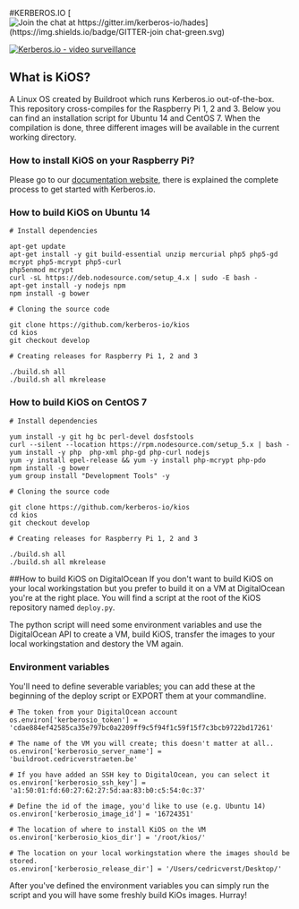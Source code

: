 
#KERBEROS.IO
[![Join the chat at https://gitter.im/kerberos-io/hades](https://img.shields.io/badge/GITTER-join chat-green.svg)](https://gitter.im/kerberos-io/hades?utm_source=badge&utm_medium=badge&utm_campaign=pr-badge&utm_content=badge)

[![Kerberos.io - video surveillance](https://kerberos.io/images/kerberos.png)](https://kerberos.io)

## What is KiOS?
A Linux OS created by Buildroot which runs Kerberos.io out-of-the-box. This repository cross-compiles for the Raspberry Pi 1, 2 and 3. Below you can find an installation script for Ubuntu 14 and CentOS 7. When the compilation is done, three different images will be available in the current working directory.

### How to install KiOS on your Raspberry Pi?
Please go to our [documentation website](https://doc.kerberos.io/2.0/installation/KiOS), there is explained the complete process to get started with Kerberos.io.

### How to build KiOS on Ubuntu 14

    # Install dependencies
    
    apt-get update
    apt-get install -y git build-essential unzip mercurial php5 php5-gd mcrypt php5-mcrypt php5-curl
    php5enmod mcrypt
    curl -sL https://deb.nodesource.com/setup_4.x | sudo -E bash -
    apt-get install -y nodejs npm
    npm install -g bower
    
    # Cloning the source code
    
    git clone https://github.com/kerberos-io/kios
    cd kios
    git checkout develop
    
    # Creating releases for Raspberry Pi 1, 2 and 3
    
    ./build.sh all
    ./build.sh all mkrelease

### How to build KiOS on CentOS 7

    # Install dependencies
    
    yum install -y git hg bc perl-devel dosfstools
    curl --silent --location https://rpm.nodesource.com/setup_5.x | bash -
    yum install -y php  php-xml php-gd php-curl nodejs
    yum -y install epel-release && yum -y install php-mcrypt php-pdo
    npm install -g bower
    yum group install "Development Tools" -y

    # Cloning the source code
    
    git clone https://github.com/kerberos-io/kios
    cd kios
    git checkout develop

    # Creating releases for Raspberry Pi 1, 2 and 3
    
    ./build.sh all
    ./build.sh all mkrelease

##How to build KiOS on DigitalOcean
If you don't want to build KiOS on your local workingstation but you prefer to build it on a VM at DigitalOcean you're at the right place. You will find a script at the root of the KiOS repository named `deploy.py`.

The python script will need some environment variables and use the DigitalOcean API to create a VM, build KiOS, transfer the images to your local workingstation and destory the VM again.

### Environment variables
You'll need to define severable variables; you can add these at the beginning of the deploy script or EXPORT them at your commandline.

    # The token from your DigitalOcean account
    os.environ['kerberosio_token'] = 'cdae884ef42585ca35e797bc0a2209ff9c5f94f1c59f15f7c3bcb9722bd17261'
    
    # The name of the VM you will create; this doesn't matter at all..
    os.environ['kerberosio_server_name'] = 'buildroot.cedricverstraeten.be'
    
    # If you have added an SSH key to DigitalOcean, you can select it
    os.environ['kerberosio_ssh_key'] = 'a1:50:01:fd:60:27:62:27:5d:aa:83:b0:c5:54:0c:37'
    
    # Define the id of the image, you'd like to use (e.g. Ubuntu 14)
    os.environ['kerberosio_image_id'] = '16724351'
    
    # The location of where to install KiOS on the VM
    os.environ['kerberosio_kios_dir'] = '/root/kios/'
    
    # The location on your local workingstation where the images should be stored.
    os.environ['kerberosio_release_dir'] = '/Users/cedricverst/Desktop/'


After you've defined the environment variables you can simply run the script and you will have some freshly build KiOs images. Hurray!

